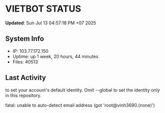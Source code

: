 # VIETBOT STATUS
**Updated**: Sun Jul 13 04:57:18 PM +07 2025

## System Info
- IP: 103.77.172.150
- Uptime: up 1 week, 20 hours, 44 minutes
- Files: 40513

## Last Activity

to set your account's default identity.
Omit --global to set the identity only in this repository.

fatal: unable to auto-detect email address (got 'root@vinh3690.(none)')
